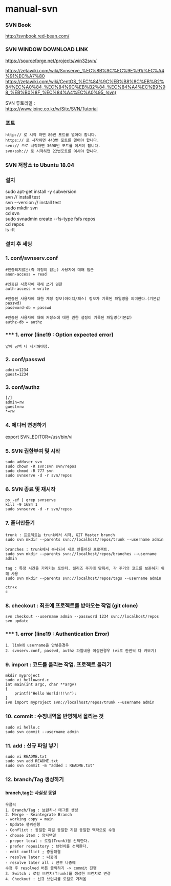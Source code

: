 # manual-svn

### SVN Book
http://svnbook.red-bean.com/

### SVN WINDOW DOWNLOAD LINK
https://sourceforge.net/projects/win32svn/

https://zetawiki.com/wiki/Svnserve_%EC%8B%9C%EC%9E%91/%EC%A4%91%EC%A7%80
https://zetawiki.com/wiki/CentOS_%EC%84%9C%EB%B8%8C%EB%B2%84%EC%A0%84_%EC%84%9C%EB%B2%84_%EC%84%A4%EC%B9%98_%EB%B0%8F_%EC%84%A4%EC%A0%95_(svn)

SVN 튜토리얼 :  
https://www.joinc.co.kr/w/Site/SVN/Tutorial  

### 포트
```
http:// 로 시작 하면 80번 포트를 열어야 합니다.
https:// 로 시작하면 443번 포트를 열어야 합니다.
svn:// 으로 시작하면 3690번 포트를 여셔야 합니다.
svn+ssh:// 로 시작하면 22번포트를 여셔야 합니다.
```

### SVN 저장소 to Ubuntu 18.04 
### 설치
sudo apt-get install -y subversion  
svn // install test  
svn --version // install test  
sudo mkdir svn  
cd svn  
sudo svnadmin create --fs-type fsfs repos  
cd repos  
ls -lt  


### 설치 후 세팅  
### 1. conf/svnserv.conf
```
#인증되지않은(즉 계정이 없는) 사용자에 대해 접근
anon-access = read

#인증된 사용자에 대해 쓰기 권한
auth-access = write

#인증된 사용자에 대한 계정 정보(아이디/패스) 정보가 기록된 파일명을 의미한다.(기본값 passwd)
password-db = passwd

#인증된 사용자에 대해 저장소에 대한 권한 설정이 기록된 파일명(기본값)
authz-db = authz
```
### *** 1. error (line19 : Option expected error)
```
앞에 공백 다 제거해야함.
```

### 2. conf/passwd
```
admin=1234
guest=1234
```

### 3. conf/authz
```
[/]
admin=rw
guest=rw
*=rw
```
### 4. 에디터 변경하기
export SVN_EDITOR=/usr/bin/vi  

### 5. SVN 권한부여 및 시작
```
sudo adduser svn
sudo chown -R svn:svn svn/repos
sudo chmod -R 777 svn
sudo svnserve -d -r svn/repos
```

### 6. SVN 종료 및 재시작
```
ps -ef | grep svnserve
kill -9 1684 1
sudo svnserve -d -r svn/repos
```

### 7. 폴더만들기
```
trunk : 프로젝트는 trunk에서 시작, GIT Master branch
sudo svn mkdir --parents svn://localhost/repos/trunk --username admin

branches : trunk에서 복사되서 새로 만들어진 프로젝트.
sudo svn mkdir --parents svn://localhost/repos/branches --username admin

tag : 특정 시간을 가리키는 포인터. 릴리즈 주기에 맞춰서, 각 주기의 코드를 보존하기 위해 사용
sudo svn mkdir --parents svn://localhost/repos/tags --username admin

ctr+x
c
```

### 8. checkout : 최초에 프로젝트를 받아오는 작업 (git clone)
```
svn checkout --username admin --password 1234 svn://localhost/repos
svn update
```

### *** 1. error (line19 : Authentication Error)
```
1. link에 username을 안넣은경우
2. svnserv.conf, passwd, authz 파일내용 이상한경우 (vi로 한번씩 다 켜보기)
```

### 9. import : 코드를 올리는 작업. 프로젝트 올리기
```
mkdir myproject
sudo vi helloword.c
int main(int argc, char **argv)
{
	printf("Hello World!!!\n");
}
svn import myproject svn://localhost/repos/trunk --username admin
```
### 10. commit : 수정내역을 반영해서 올리는 것
```
sudo vi hello.c
sudo svn commit --username admin
```

### 11. add : 신규 파일 넣기
```
sudo vi README.txt
sudo svn add README.txt 
sudo svn commit -m "added : README.txt"
```

### 12. branch/Tag 생성하기
#### branch,tag는 사실상 동일
```
우클릭
1. Branch/Tag : 브런치나 태그를 생성
2. Merge - Reintegrate Branch
- working copy = main
- Update 행위진행
- Conflict : 동일한 파일 동일한 지점 동일한 맥락으로 수정
- choose item : 양자택일
- preper local : 로컬(Trunk)을 선택한다.
- prefer repository : 브런치를 선택한다.
- edit conflict ; 충돌해결
- resolve later : 나중에
- resolve later all : 전부 나중에
수정 후 resolved 버튼 클릭하기 -> commit 진행
3. Switch : 로컬 브런치(Trunk)를 생성한 브런치로 변경
4. Checkout : 신규 브런치를 로컬로 가져옴
```

